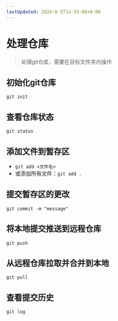```yaml
---
lastUpdated: 2024-8-5T14:59:00+8:00
---
```


# 处理仓库

> 处理git仓库，需要在目标文件夹内操作

## 初始化git仓库

```git init```

## 查看仓库状态

```git status```

## 添加文件到暂存区

- ```git add <文件名> ```
- 或添加所有文件：```git add .```

## 提交暂存区的更改

```git commit -m "message"```

## 将本地提交推送到远程仓库

```git push```

## 从远程仓库拉取并合并到本地

```git pull```

## 查看提交历史

```git log```